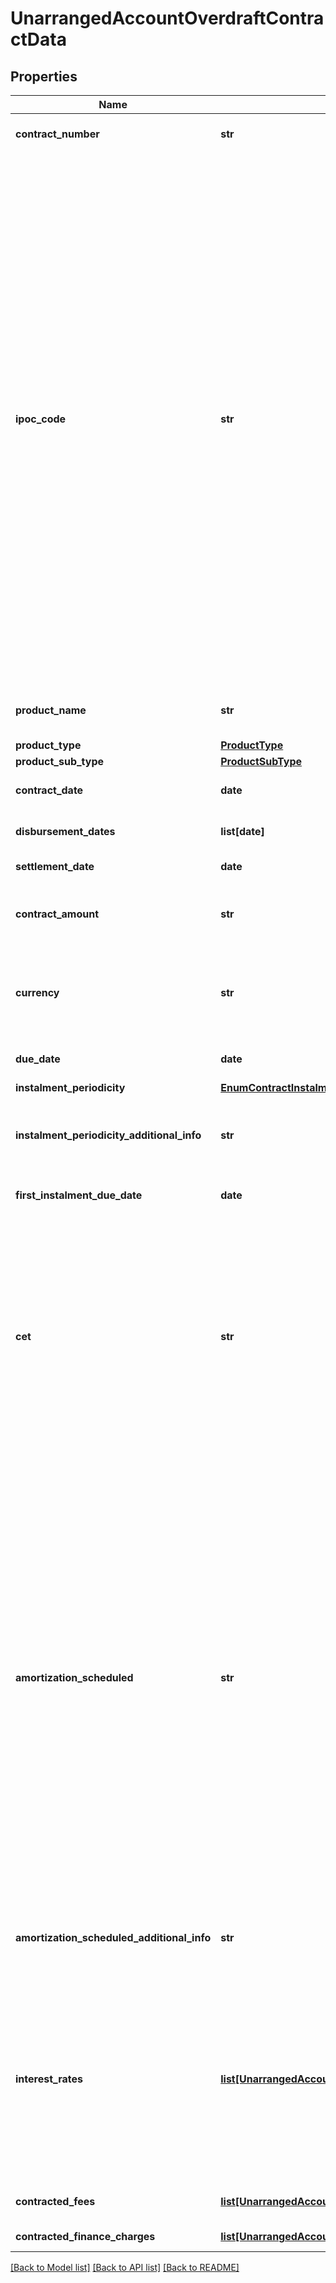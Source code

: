 # UnarrangedAccountOverdraftContractData

## Properties
Name | Type | Description | Notes
------------ | ------------- | ------------- | -------------
**contract_number** | **str** | Número do contrato dado pela instituição contratante. | 
**ipoc_code** | **str** | Número padronizado do contrato - IPOC (Identificação Padronizada da Operação de Crédito). Segundo DOC 3040, composta por: - **CNPJ da instituição:** 8 (oito) posições iniciais; - **Modalidade da operação:** 4 (quatro) posições; - **Tipo do cliente:** 1 (uma) posição( 1 &#x3D; pessoa natural - CPF, 2&#x3D; pessoa jurídica – CNPJ, 3 &#x3D; pessoa física no exterior, 4 &#x3D; pessoa jurídica no exterior, 5 &#x3D; pessoa natural sem CPF e 6 &#x3D; pessoa jurídica sem CNPJ); - **Código do cliente:** O número de posições varia conforme o tipo do cliente:   1. Para clientes pessoa física com CPF (tipo de cliente &#x3D; 1), informar as 11 (onze) posições do CPF;   2. Para clientes pessoa jurídica com CNPJ (tipo de cliente &#x3D; 2), informar as 8 (oito) posições iniciais do CNPJ;   3. Para os demais clientes (tipos de cliente 3, 4, 5 e 6), informar 14 (catorze) posições com complemento de zeros à esquerda se a identificação tiver tamanho inferior; - **Código do contrato:** 1 (uma) até 40 (quarenta) posições, sem complemento de caracteres.  | 
**product_name** | **str** | Denominação/Identificação do nome da Modalidade da Operação de Crédito divulgado ao cliente  | 
**product_type** | [**ProductType**](ProductType.md) |  | 
**product_sub_type** | [**ProductSubType**](ProductSubType.md) |  | 
**contract_date** | **date** | Data de contratação da operação de crédito. Especificação RFC-3339 | 
**disbursement_dates** | **list[date]** | Lista que traz as Datas de Desembolso do valor contratado.  | [optional] 
**settlement_date** | **date** | Data de liquidação da operação.  | [optional] 
**contract_amount** | **str** | Valor contratado da operação. Expresso em valor monetário com no mínimo 2 casas e no máximo 4 casas decimais. | [optional] 
**currency** | **str** | Moeda referente ao valor da garantia, segundo modelo ISO-4217. p.ex. &#x27;BRL&#x27; Todos os valores monetários informados estão representados com a moeda vigente do Brasil  | [optional] 
**due_date** | **date** | Data de vencimento Final da operação. Especificação RFC-3339  | [optional] 
**instalment_periodicity** | [**EnumContractInstalmentPeriodicity**](EnumContractInstalmentPeriodicity.md) |  | 
**instalment_periodicity_additional_info** | **str** | Campo obrigatório para complementar a informação relativa à periodicidade de pagamento regular quando tiver a opção OUTROS.   | 
**first_instalment_due_date** | **date** | Data de vencimento primeira parcela do principal  | [optional] 
**cet** | **str** | CET – Custo Efetivo Total deve ser expresso na forma de taxa percentual anual e incorpora todos os encargos e despesas incidentes nas operações de crédito (taxa de juro, mas também tarifas, tributos, seguros e outras despesas cobradas).   O preenchimento deve respeitar as 6 casas decimais, mesmo que venham preenchidas com zeros (representação de porcentagem p.ex: 0.150000. sEste valor representa 15%. O valor 1 representa 100%).  | [optional] 
**amortization_scheduled** | **str** | Sistema de amortização (Vide Enum): - SAC (Sistema de Amortização Constante) - É aquele em que o valor da amortização permanece igual até o final. Os juros cobrados sobre o parcelamento não entram nesta conta. - PRICE (Sistema Francês de Amortização) - As parcelas são fixas do início ao fim do contrato. Ou seja, todas as parcelas terão o mesmo valor, desde a primeira até a última. Nos primeiros pagamentos, a maior parte do valor da prestação corresponde aos juros. Ao longo do tempo, a taxa de juros vai decrescendo. Como o valor da prestação é fixo, com o passar das parcelas, o valor de amortização vai aumentando. - SAM (Sistema de Amortização Misto) - Cada prestação (pagamento) é a média aritmética das prestações respectivas no Sistemas Price e no Sistema de Amortização Constante (SAC). - SEM SISTEMA DE AMORTIZAÇÃO  | 
**amortization_scheduled_additional_info** | **str** | Campo obrigatório para complementar a informação relativa à amortização quando selecionada a opção OUTROS.  | 
**interest_rates** | [**list[UnarrangedAccountOverdraftContractInterestRate]**](UnarrangedAccountOverdraftContractInterestRate.md) | Objeto que traz o conjunto de informações necessárias para demonstrar a composição das taxas de juros remuneratórios da Modalidade de crédito.   Caso o contrato não possua taxas de juros, deve ser compartilhada uma lista vazia. Caso o contrato possua uma taxa de juros com valor 0, deve ser compartilhado um objeto com o valor 0 de forma explícita.  | 
**contracted_fees** | [**list[UnarrangedAccountOverdraftContractedFee]**](UnarrangedAccountOverdraftContractedFee.md) | Lista que traz as informações das tarifas pactuadas no contrato. | 
**contracted_finance_charges** | [**list[UnarrangedAccountOverdraftFinanceCharge]**](UnarrangedAccountOverdraftFinanceCharge.md) | Lista que traz os encargos pactuados no contrato | 

[[Back to Model list]](../README.md#documentation-for-models) [[Back to API list]](../README.md#documentation-for-api-endpoints) [[Back to README]](../README.md)

